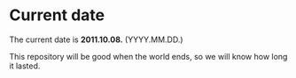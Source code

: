 # Current date

The current date is **2011.10.08.** (YYYY.MM.DD.)

This repository will be good when the world ends, so we will know how long it lasted.